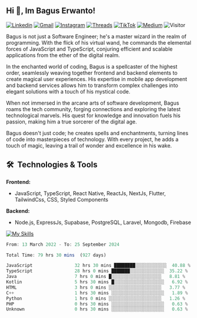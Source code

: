 ## Hi 👋, Im Bagus Erwanto!

[![Linkedin](https://img.shields.io/badge/-baguserwanto-blue?style=flat&logo=Linkedin&logoColor=white)](https://www.linkedin.com/in/baguserwanto/)
[![Gmail](https://img.shields.io/badge/-bagus251001@gmail.com-c14438?style=flat&logo=Gmail&logoColor=white)](mailto:bagus251001@gmail.com)
[![Instagram](https://img.shields.io/badge/-bagus_64byte-e4405f?style=flat&logo=Instagram&logoColor=white)](https://www.instagram.com/bagus_64byte/)
[![Threads](https://img.shields.io/badge/-bagus_64byte-000000?style=flat&logo=threads&logoColor=white)](https://www.threads.net/@bagus_64byte)
[![TikTok](https://img.shields.io/badge/-erwantax-black?style=flat&logo=TikTok&logoColor=white)](https://www.tiktok.com/@erwantax)
[![Medium](https://img.shields.io/badge/-@bagus251001-black?style=flat&logo=Medium&logoColor=white)](https://medium.com/@bagus251001)
![Visitor](https://komarev.com/ghpvc/?username=volumeee&label=Visitor&color=2bbc8a)

Bagus is not just a Software Engineer; he's a master wizard in the realm of programming. With the flick of his virtual wand, he commands the elemental forces of JavaScript and TypeScript, conjuring efficient and scalable applications from the ether of the digital realm.

In the enchanted world of coding, Bagus is a spellcaster of the highest order, seamlessly weaving together frontend and backend elements to create magical user experiences. His expertise in mobile app development and backend services allows him to transform complex challenges into elegant solutions with a touch of his mystical code.

When not immersed in the arcane arts of software development, Bagus roams the tech community, forging connections and exploring the latest technological marvels. His quest for knowledge and innovation fuels his passion, making him a true sorcerer of the digital age.

Bagus doesn't just code; he creates spells and enchantments, turning lines of code into masterpieces of technology. With every project, he adds a touch of magic, leaving a trail of wonder and excellence in his wake.

## 🛠 &nbsp;Technologies & Tools

**Frontend:**
- JavaScript, TypeScript, React Native, ReactJs, NextJs, Flutter, TailwindCss, CSS, Styled Components

**Backend:**
- Node.js, ExpressJs, Supabase, PostgreSQL, Laravel, Mongodb, Firebase

[![My Skills](https://skillicons.dev/icons?i=javascript,react,typescript,nextjs,java,kotlin,python,html,css,tailwind,nodejs,express,mysql,mongodb,prisma,figma,supabase,postgresql,laravel,firebase,vite,webpack,vercel,git,github,githubactions,androidstudio,arduino,postman,tensorflow&theme=light)](https://skillicons.dev)

<!-- language_times_start -->
```typescript
From: 13 March 2022 - To: 25 September 2024

Total Time: 79 hrs 30 mins  (927 days)

JavaScript                32 hrs 30 mins ████████░░░░░░░░░░░░  40.88 %
TypeScript                28 hrs 0 mins ███████░░░░░░░░░░░░░  35.22 %
Java                      7 hrs 0 mins █░░░░░░░░░░░░░░░░░░░   8.81 %
Kotlin                    5 hrs 30 mins █░░░░░░░░░░░░░░░░░░░   6.92 %
HTML                      3 hrs 0 mins ░░░░░░░░░░░░░░░░░░░░   3.77 %
C++                       1 hrs 30 mins ░░░░░░░░░░░░░░░░░░░░   1.89 %
Python                    1 hrs 0 mins ░░░░░░░░░░░░░░░░░░░░   1.26 %
PHP                       0 hrs 30 mins ░░░░░░░░░░░░░░░░░░░░   0.63 %
Unknown                   0 hrs 30 mins ░░░░░░░░░░░░░░░░░░░░   0.63 %
```
<!-- language_times_end -->